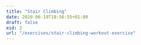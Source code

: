 ```yaml
---
title: "Stair Climbing"
date: 2020-06-19T18:56:55+01:00
draft: false
eid: 2
url: "/exercises/stair-climbing-workout-exercise"
---
```

